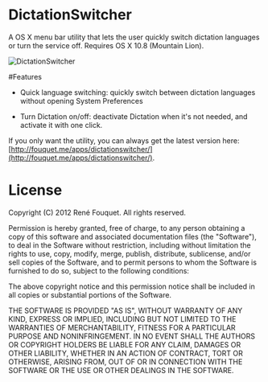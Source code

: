 DictationSwitcher
=================

A OS X menu bar utility that lets the user quickly switch dictation languages or turn the service off. Requires OS X 10.8 (Mountain Lion).

![DictationSwitcher](http://fouquet.me/images/dictationswitcher/dictationswitcher.jpg)

#Features

* Quick language switching: quickly switch between dictation languages without opening System Preferences

* Turn Dictation on/off: deactivate Dictation when it's not needed, and activate it with one click.

If you only want the utility, you can always get the latest version here: [http://fouquet.me/apps/dictationswitcher/](http://fouquet.me/apps/dictationswitcher/).

# License

Copyright (C) 2012 René Fouquet. All rights reserved.

Permission is hereby granted, free of charge, to any person obtaining a copy of this software and associated documentation files (the "Software"), to deal in the Software without restriction, including without limitation the rights to use, copy, modify, merge, publish, distribute, sublicense, and/or sell copies of the Software, and to permit persons to whom the Software is furnished to do so, subject to the following conditions:

The above copyright notice and this permission notice shall be included in all copies or substantial portions of the Software.

THE SOFTWARE IS PROVIDED "AS IS", WITHOUT WARRANTY OF ANY KIND, EXPRESS OR IMPLIED, INCLUDING BUT NOT LIMITED TO THE WARRANTIES OF MERCHANTABILITY, FITNESS FOR A PARTICULAR PURPOSE AND NONINFRINGEMENT. IN NO EVENT SHALL THE AUTHORS OR COPYRIGHT HOLDERS BE LIABLE FOR ANY CLAIM, DAMAGES OR OTHER LIABILITY, WHETHER IN AN ACTION OF CONTRACT, TORT OR OTHERWISE, ARISING FROM, OUT OF OR IN CONNECTION WITH THE SOFTWARE OR THE USE OR OTHER DEALINGS IN THE SOFTWARE.